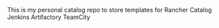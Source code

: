 This is my personal catalog repo to store templates for Rancher Catalog
Jenkins
Artifactory
TeamCity
